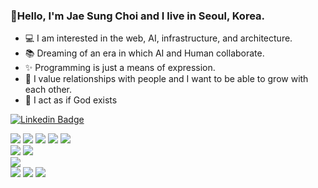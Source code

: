 ### 👋Hello, I'm Jae Sung Choi and I live in Seoul, Korea.

- 💻 I am interested in the web, AI, infrastructure, and architecture.
- 📚 Dreaming of an era in which AI and Human collaborate.
- ✨ Programming is just a means of expression.
- 💚 I value relationships with people and I want to be able to grow with each other.
- 📖 I act as if God exists

[![Linkedin Badge](https://img.shields.io/badge/-LinkedIn-blue?style=flat-square&logo=Linkedin&logoColor=white&link=https://www.linkedin.com/in/jaesung-choi-7931a1207/)](https://www.linkedin.com/in/jaesung-choi-7931a1207/)


<div align="left">
<img src="https://img.shields.io/badge/.NET-512BD4?style=flat-square&logo=.NET&logoColor=f4f4f4"> 
<img src="https://img.shields.io/badge/Blob-0078D4?style=flat-square&logo=Microsoft Azure&logoColor=f4f4f4"> <img src="https://img.shields.io/badge/AI%20Search-0078D4?logo=microsoftazure"> 
<img src="https://img.shields.io/badge/App Service-0078D4?style=flat-square&logo=Microsoft Azure&logoColor=f4f4f4"> 
<img src="https://img.shields.io/badge/Azure Functions-0078D4?style=flat-square&logo=Azure Functions&logoColor=f4f4f4"> 
</div> 

<div align="left">
<img src="https://img.shields.io/badge/Csharp-512BD4?logo=C%23"> 
<img src="https://img.shields.io/badge/JavaScript-F7DF1E?style=flat-square&logo=JavaScript&logoColor=262626"> 
</div> 

<div align="left">
<img src="https://img.shields.io/badge/Blazor-512BD4?style=flat-square&logo=Blazor&logoColor=f4f4f4"> 
</div> 

<div align="left">
<img src="https://img.shields.io/badge/MongoDB-47A248?style=flat-square&logo=MongoDB&logoColor=f4f4f4"> 
<img src="https://img.shields.io/badge/CosmosDB-0078D4?logo=microsoftazure">
<img src="https://img.shields.io/badge/MSSQL-CC2927?style=flat&logo=microsoftsqlserver">
</div> 
